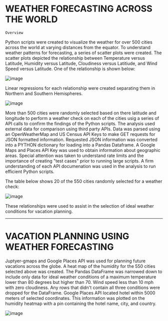 # WEATHER FORECASTING ACROSS THE WORLD
    Overview
    
Python scripts were created to visualize the weather for over 500 cities across the world at varying distances from the equator. To understand weather patterns for forecasting, a series of scatter plots were created. The scatter plots depicted the relationship between Temperature versus Latitude, Humidity versus Latitude, Cloudiness versus Latitiude, and Wind Speed versus Latitude. One of the relationship is shown below:

![image](https://user-images.githubusercontent.com/67766966/120945443-9f355f00-c6fe-11eb-82bd-2505acb03425.png)

Linear regressions for each relationship were created separating them in Northern and Southern Hemispheres. 

![image](https://user-images.githubusercontent.com/67766966/120945570-28e52c80-c6ff-11eb-93f7-3187a862fa12.png)

More than 500 cities were randomly selected based on there latitude and longitude to perform a weather check on each of the cities usig a series of API calls to confirm the findings of the Python scripts. The analysis used external data for comparison using third party APIs. Data was parsed using an OpenWeatherMap and US Census API Keys to make GET requests for JSON formatted information. Requested JSON information was converted into a PYTHON dictionary for loading into a Pandas Dataframe. A Google Maps and Places API Key was used to obtain information about geographic areas. Special attention was taken to understand rate limits and the importance of creating "test cases" prior to running large scripts. A firm understanding of each API documenation was used in the analysis to run efficient Python scripts.

The table below shows 20 of the 550 cities randomly selected for a weather check:

![image](https://user-images.githubusercontent.com/67766966/120945680-96915880-c6ff-11eb-83aa-41e089c469ab.png)

These relationships were used to assist in the selection of ideal weather conditions for vacation planning. 
__________________________________________________________________________________________________________________________________________________________________________

# VACATION PLANNING USING WEATHER FORECASTING

Juptyer-gmaps and Google Places API was used for planning future vacations across the globe. A heat map of the humidity for the 550 cities selected above was created. The Pandas DataFrame was narrowed down to include only data for ideal weather conditions of a maximum temperature lower than 80 degrees but higher than 70. Wind speed less than 10 mph with zero cloudiness. Any rows that didn't contain all three conditions were dropped for the DataFrame. Google Places API located hotel within 5000 meters of selected coordinates. This information was plotted on the humidity heatmap with a pin containing the hotel name, city, and country.

![image](https://user-images.githubusercontent.com/67766966/120946240-6ea2f480-c701-11eb-9aa0-ccc14d5ff90c.png)
